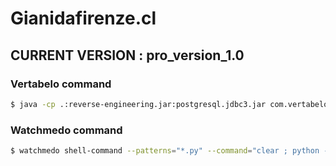 # Gianidafirenze.cl

## CURRENT VERSION : pro_version_1.0

### Vertabelo command


```sh
$ java -cp .:reverse-engineering.jar:postgresql.jdbc3.jar com.vertabelo.reverse.Main -url jdbc:postgresql://localhost:5432/giani -user yichun -password chachun88 -o output.xml
```


### Watchmedo command

```sh
$ watchmedo shell-command --patterns="*.py" --command="clear ; python -m test" --recursive /Users/ricardo/git_loadingplay/giani.git/
```
